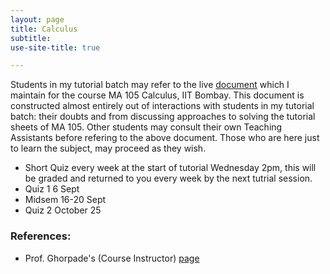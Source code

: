 ```yaml
---
layout: page
title: Calculus
subtitle: 
use-site-title: true

---
```

Students in my tutorial batch may refer to the live [document](https://docs.google.com/document/d/10l6oqrUJ1mfamFQIl7sz8On1pi-cwkyVZKzeHKpMflk/edit) which I maintain for the course MA 105 Calculus, IIT Bombay. This document is constructed almost entirely out of interactions with students in my tutorial batch: their doubts and from discussing approaches to solving the tutorial sheets of MA 105. Other students may consult their own Teaching Assistants before refering to the above document. Those who are here just to learn the subject, may proceed as they wish.  

* Short Quiz every week at the start of tutorial Wednesday 2pm, this will be graded and returned to you every week by the next tutrial session.
* Quiz 1 6 Sept
* Midsem 16-20 Sept
* Quiz 2 October 25

### References:
* Prof. Ghorpade's (Course Instructor) [page](http://www.math.iitb.ac.in/~srg/courses/autumn2019/MA105-D1/index.html)
